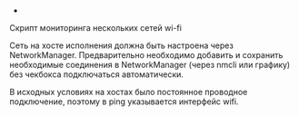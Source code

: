 -
Скрипт мониторинга нескольких сетей wi-fi

Сеть на хосте исполнения должна быть настроена через NetworkManager.
Предварительно необходимо добавить и сохранить необходимые соединения в NetworkManager (через nmcli или графику) без чекбокса подключаться автоматически. 

В исходных условиях на хостах было постоянное проводное подключение, поэтому в ping указывается интерфейс wifi.
